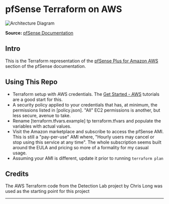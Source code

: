 # pfSense Terraform on AWS

![Architecture Diagram](https://docs.netgate.com/pfsense/en/latest/solutions/_images/aws-vpc-diagram.png)

**Source:** [pfSense Documentation](https://docs.netgate.com/pfsense/en/latest/solutions/aws-vpn-appliance/prerequisites-and-requirements.html) 

## Intro

This is the Terraform representation of the [pfSense Plus for Amazon AWS](https://docs.netgate.com/pfsense/en/latest/solutions/aws-vpn-appliance/index.html#pfsense-plus-for-amazon-aws) section of the pfSense documentation.

## Using This Repo

- Terraform setup with AWS credentials. The [Get Started - AWS](https://developer.hashicorp.com/terraform/tutorials/aws-get-started) tutorials are a good start for this.
- A security policy applied to your credentials that has, at minimum, the permissions listed in [policy.json]. "All" EC2 permissions is another, but less secure, avenue to take.
- Rename [terraform.tfvars.example] tp terraform.tfvars and populate the variables with actual values.
- Visit the Amazon marketplace and subscribe to access the pfSense AMI. This is still a "pay-per-use" AMI where, "Hourly users may cancel or stop using this service at any time". The whole subscription seems built around the EULA and pricing so more of a formality for my casual usage. 
- Assuming your AMI is different, update it prior to running ```terraform plan```

## Credits

The AWS Terraform code from the Detection Lab project by Chris Long was used as the starting point for this project

---

